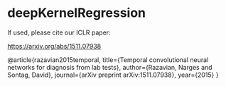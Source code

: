 # deepKernelRegression
If used, please cite our ICLR paper: 

https://arxiv.org/abs/1511.07938

@article{razavian2015temporal,
  title={Temporal convolutional neural networks for diagnosis from lab tests},
  author={Razavian, Narges and Sontag, David},
  journal={arXiv preprint arXiv:1511.07938},
  year={2015}
}
